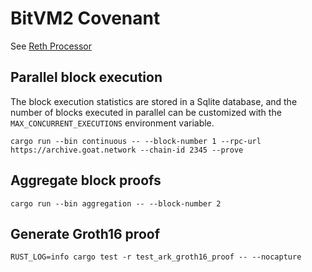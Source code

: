 # BitVM2 Covenant

See [Reth Processor](https://github.com/zkMIPS/reth-processor/blob/main/README.md)

## Parallel block execution

The block execution statistics are stored in a Sqlite database, and the number of blocks executed in parallel can be customized with the `MAX_CONCURRENT_EXECUTIONS` environment variable.

```shell
cargo run --bin continuous -- --block-number 1 --rpc-url https://archive.goat.network --chain-id 2345 --prove
```

## Aggregate block proofs

```shell
cargo run --bin aggregation -- --block-number 2
```

## Generate Groth16 proof

```shell
RUST_LOG=info cargo test -r test_ark_groth16_proof -- --nocapture
```
